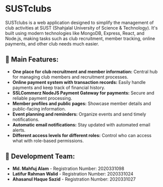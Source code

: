 # SUSTclubs

SUSTclubs is a web application designed to simplify the management of club activities at SUST (Shahjalal University of Science & Technology). It's built using modern technologies like MongoDB, Express, React, and Node.js, making tasks such as club recruitment, member tracking, online payments, and other club needs much easier.

## 🎯 Main Features:

- **One place for club recruitment and member information:** Central hub for managing club members and recruitment processes.
- **Online payment system with transaction records:** Easily handle payments and keep track of financial history.
- **SSLCommerz NodeJS Payment Gateway for payments:** Secure and reliable payment processing.
- **Member profiles and public pages:** Showcase member details and public-facing information.
- **Event planning and reminders:** Organize events and send timely notifications.
- **Automatic email notifications:** Stay updated with automated email alerts.
- **Different access levels for different roles:** Control who can access what with role-based permissions.

## 👥 Development Team:

- **Md. Mahfuj Alam** - Registration Number: 2020331098
- **Latifur Rahman Walid** - Registration Number: 2020331024
- **Ahasanul Haque Sazid** - Registration Number: 2020331027
